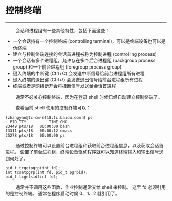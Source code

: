 # 控制终端
***

&emsp;&emsp;
会话和进程组有一些其他特性，包括下面这些：

+ 一个会话持有一个控制终端 (controlling terminal)，可以是终端设备也可以是伪终端
+ 建立与控制终端连接的会话首进程被称为控制进程 (controlling process)
+ 一个会话有多个进程组，允许存在多个后台进程组 (backgroup process group) 和一个前台进程组 (foregroup process group)
+ 键入终端的中断键 (Ctrl+C) 会发送中断信号给前台进程组所有进程
+ 键入终端的退出键 (Ctrl+\\) 会发送退出信号给前台进程组所有进程
+ 终端或者是网络断开会将挂断信号发送给会话首进程

&emsp;&emsp;
通常不必关心控制终端，因为在登录 shell 时候已经自动建立控制终端了。

&emsp;&emsp;
查看当前 shell 使用的控制终端可以：

    [zhangyan@tc-cm-et18.tc.baidu.com]$ ps
      PID TTY          TIME CMD
    23449 pts/18   00:00:00 bash
    13311 pts/18   00:00:12 emacs
    25278 pts/18   00:00:00 ps

&emsp;&emsp;
通过控制终端可以设置前台进程组和获取前台进程组信息，以及获取会话首进程。
设置了前台进程组，终端设备驱动程序就可以知道终端输入和输出信号送到何处了。

    pid_t tcgetpgrp(int fd);
    int tcsetpgrp(int fd, pid_t pgrpid);
    pid_t tcgetsid(int fd);

&emsp;&emsp;
通常并不调用这些函数，作业控制通常交给 shell 来控制。
这里 fd 必须引用的是控制终端。
通常在程序启动时候 0、1、2 就引用了。